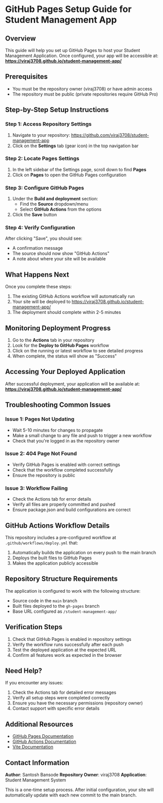 # GitHub Pages Setup Guide for Student Management App

## Overview

This guide will help you set up GitHub Pages to host your Student Management Application. Once configured, your app will be accessible at:
**https://viraj3708.github.io/student-management-app/**

## Prerequisites

- You must be the repository owner (viraj3708) or have admin access
- The repository must be public (private repositories require GitHub Pro)

## Step-by-Step Setup Instructions

### Step 1: Access Repository Settings

1. Navigate to your repository: https://github.com/viraj3708/student-management-app
2. Click on the **Settings** tab (gear icon) in the top navigation bar

### Step 2: Locate Pages Settings

1. In the left sidebar of the Settings page, scroll down to find **Pages**
2. Click on **Pages** to open the GitHub Pages configuration

### Step 3: Configure GitHub Pages

1. Under the **Build and deployment** section:
   - Find the **Source** dropdown/menu
   - Select **GitHub Actions** from the options
2. Click the **Save** button

### Step 4: Verify Configuration

After clicking "Save", you should see:
- A confirmation message
- The source should now show "GitHub Actions"
- A note about where your site will be available

## What Happens Next

Once you complete these steps:

1. The existing GitHub Actions workflow will automatically run
2. Your site will be deployed to https://viraj3708.github.io/student-management-app/
3. The deployment should complete within 2-5 minutes

## Monitoring Deployment Progress

1. Go to the **Actions** tab in your repository
2. Look for the **Deploy to GitHub Pages** workflow
3. Click on the running or latest workflow to see detailed progress
4. When complete, the status will show as "Success"

## Accessing Your Deployed Application

After successful deployment, your application will be available at:
**https://viraj3708.github.io/student-management-app/**

## Troubleshooting Common Issues

### Issue 1: Pages Not Updating
- Wait 5-10 minutes for changes to propagate
- Make a small change to any file and push to trigger a new workflow
- Check that you're logged in as the repository owner

### Issue 2: 404 Page Not Found
- Verify GitHub Pages is enabled with correct settings
- Check that the workflow completed successfully
- Ensure the repository is public

### Issue 3: Workflow Failing
- Check the Actions tab for error details
- Verify all files are properly committed and pushed
- Ensure package.json and build configurations are correct

## GitHub Actions Workflow Details

This repository includes a pre-configured workflow at `.github/workflows/deploy.yml` that:

1. Automatically builds the application on every push to the main branch
2. Deploys the built files to GitHub Pages
3. Makes the application publicly accessible

## Repository Structure Requirements

The application is configured to work with the following structure:
- Source code in the `main` branch
- Built files deployed to the `gh-pages` branch
- Base URL configured as `/student-management-app/`

## Verification Steps

1. Check that GitHub Pages is enabled in repository settings
2. Verify the workflow runs successfully after each push
3. Test the deployed application at the expected URL
4. Confirm all features work as expected in the browser

## Need Help?

If you encounter any issues:

1. Check the Actions tab for detailed error messages
2. Verify all setup steps were completed correctly
3. Ensure you have the necessary permissions (repository owner)
4. Contact support with specific error details

## Additional Resources

- [GitHub Pages Documentation](https://docs.github.com/en/pages)
- [GitHub Actions Documentation](https://docs.github.com/en/actions)
- [Vite Documentation](https://vitejs.dev/)

## Contact Information

**Author**: Santosh Bansode
**Repository Owner**: viraj3708
**Application**: Student Management System

This is a one-time setup process. After initial configuration, your site will automatically update with each new commit to the main branch.